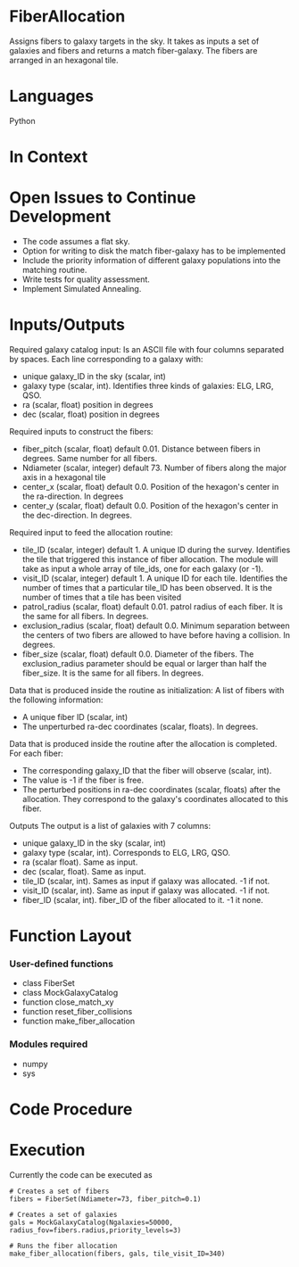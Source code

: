 FiberAllocation
=======

Assigns fibers to galaxy targets in the sky. It takes as inputs a set of galaxies and fibers and returns
a match fiber-galaxy. The fibers are arranged in an hexagonal tile.

Languages
=========

Python

In Context
===========

Open Issues to Continue Development
===================================

* The code assumes a flat sky.
* Option for writing to disk the match fiber-galaxy has to be implemented
* Include the priority information of different galaxy populations into the matching routine.
* Write tests for quality assessment.
* Implement Simulated Annealing.

Inputs/Outputs
==============

Required galaxy catalog input:
Is an ASCII file with four columns separated by spaces. Each line
corresponding to a galaxy with: 
* unique galaxy_ID in the sky (scalar, int)
* galaxy type (scalar, int). Identifies three kinds of galaxies: ELG, LRG, QSO.
* ra (scalar, float) position in degrees
* dec (scalar, float) position in degrees

Required inputs to construct the fibers:
* fiber_pitch (scalar, float) default 0.01. Distance between fibers in
degrees. Same number for all fibers. 
* Ndiameter (scalar, integer) default 73. Number of fibers along the
major axis in a hexagonal tile 
* center_x (scalar, float) default 0.0. Position of the hexagon's
center in the ra-direction. In degrees 
* center_y (scalar, float) default 0.0. Position of the hexagon's
center in the dec-direction. In degrees. 


Required input to feed the allocation routine:
* tile_ID (scalar, integer) default 1. A unique ID during the
survey. Identifies the tile that triggered this instance of fiber
allocation. The module will take as input a whole array of tile_ids,
one for each galaxy (or -1).  
* visit_ID (scalar, integer) default 1. A unique ID for each
tile. Identifies the number of times that a particular tile_ID has
been observed. It is the number of times that a tile has been visited  
* patrol_radius (scalar, float) default 0.01. patrol radius of each
fiber. It is the same for all fibers. In degrees. 
* exclusion_radius (scalar, float) default 0.0. Minimum separation
between the centers of two fibers are allowed to have before having a
collision. In degrees. 
* fiber_size (scalar, float) default 0.0. Diameter of the fibers. The
exclusion_radius parameter should be equal or larger than half the
fiber_size. It is the same for all fibers. In degrees. 


Data that is produced inside the routine as initialization:
A list of fibers with the following information:
* A unique fiber ID (scalar, int)
* The unperturbed ra-dec coordinates (scalar, floats). In degrees.

Data that is produced inside the routine after the allocation is completed.
For each fiber:
* The corresponding galaxy_ID that the fiber will observe (scalar, int). 
* The value is -1 if the fiber is free.
* The perturbed positions in ra-dec coordinates (scalar, floats) after
the allocation. They correspond to the galaxy's coordinates allocated
to this fiber. 

Outputs
The output is a list of galaxies with 7 columns:
* unique galaxy_ID in the sky (scalar, int)
* galaxy type (scalar, int). Corresponds to ELG, LRG, QSO.
* ra (scalar float). Same as input.
* dec (scalar, float). Same as input.
* tile_ID (scalar, int). Sames as input if galaxy was allocated. -1 if not.
* visit_ID (scalar, int). Same as input if galaxy was allocated. -1 if not.
* fiber_ID (scalar, int). fiber_ID of the fiber allocated to it. -1 it none.
 

Function Layout
===============

### User-defined functions
* class FiberSet
* class MockGalaxyCatalog
* function close_match_xy
* function reset_fiber_collisions
* function make_fiber_allocation

### Modules required
* numpy
* sys

Code Procedure
==============

Execution
=========
Currently the code can be executed as
```
# Creates a set of fibers
fibers = FiberSet(Ndiameter=73, fiber_pitch=0.1)

# Creates a set of galaxies
gals = MockGalaxyCatalog(Ngalaxies=50000, radius_fov=fibers.radius,priority_levels=3) 

# Runs the fiber allocation
make_fiber_allocation(fibers, gals, tile_visit_ID=340)
```
